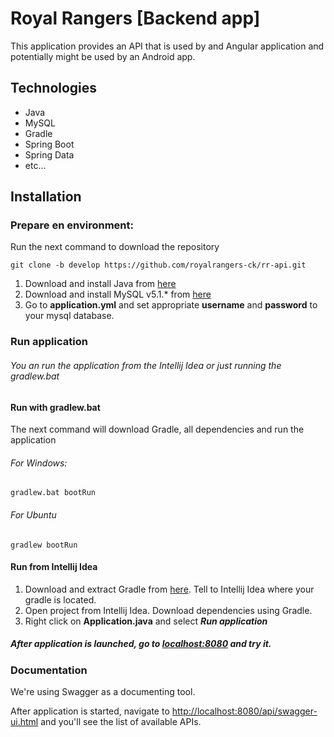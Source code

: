 # Royal Rangers [Backend app]

This application provides an API that is used by and Angular application and potentially might be used by an Android app.

## Technologies

* Java
* MySQL
* Gradle
* Spring Boot
* Spring Data
* etc...

## Installation

### Prepare en environment:

Run the next command to download the repository

```
git clone -b develop https://github.com/royalrangers-ck/rr-api.git
```

1. Download and install Java from [here](http://www.oracle.com/technetwork/java/javase/downloads/jdk8-downloads-2133151.html)
1. Download and install MySQL v5.1.* from [here](http://www.mysql.ru/download/)
1. Go to **application.yml** and set appropriate **username** and **password** to your mysql database.

### Run application

###### You an run the application from the *Intellij Idea* or just running the *gradlew.bat*

#### Run with gradlew.bat

The next command will download Gradle, all dependencies and run the application

###### For Windows:

```
gradlew.bat bootRun
```

###### For Ubuntu

```
gradlew bootRun
```

#### Run from Intellij Idea

1. Download and extract Gradle from [here](https://services.gradle.org/distributions/gradle-3.4.1-bin.zip). Tell to Intellij Idea where your gradle is located.
1. Open project from Intellij Idea. Download dependencies using Gradle.
1. Right click on **Application.java** and select _**Run application**_

##### After application is launched, go to [localhost:8080](http://localhost:8080/) and try it.

### Documentation

We're using Swagger as a documenting tool.

After application is started, navigate to [http://localhost:8080/api/swagger-ui.html](http://localhost:8080/api/swagger-ui.html) and you'll see the list of available APIs.